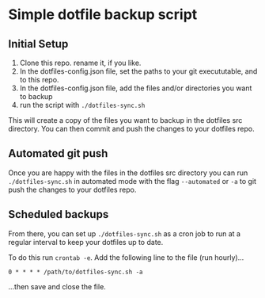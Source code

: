 # Simple dotfile backup script

## Initial Setup
1. Clone this repo. rename it, if you like.
1. In the dotfiles-config.json file, set the paths to your git execututable, and to this repo.
1. In the dotfiles-config.json file, add the files and/or directories you want to backup
1. run the script with `./dotfiles-sync.sh`

This will create a copy of the files you want to backup in the dotfiles src directory.
You can then commit and push the changes to your dotfiles repo.

## Automated git push
Once you are happy with the files in the dotfiles src directory you can run `./dotfiles-sync.sh` in automated mode with the flag `--automated` or `-a` to git push the changes to your dotfiles repo.

## Scheduled backups
From there, you can set up `./dotfiles-sync.sh` as a cron job to run at a regular interval to keep your dotfiles up to date.

To do this run `crontab -e`. Add the following line to the file (run hourly)...

```
0 * * * * /path/to/dotfiles-sync.sh -a
```

...then save and close the file.